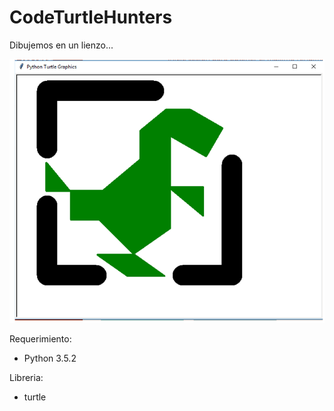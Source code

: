 # CodeTurtleHunters
Dibujemos en un lienzo...

![image of Turtle](Turtle.png)

Requerimiento:

* Python 3.5.2

Libreria:

* turtle
